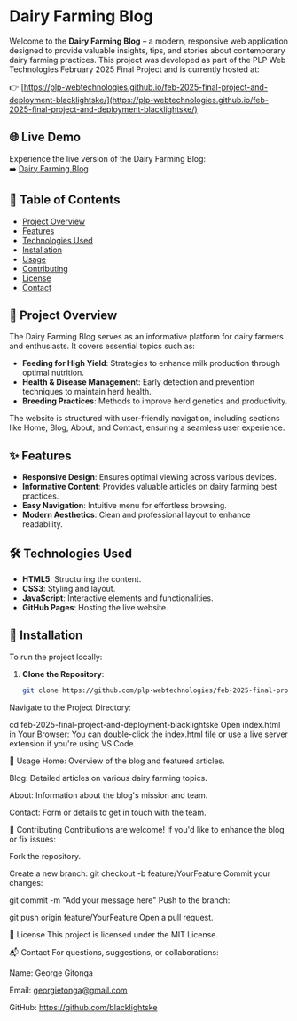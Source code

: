 # Dairy Farming Blog

Welcome to the **Dairy Farming Blog** – a modern, responsive web application designed to provide valuable insights, tips, and stories about contemporary dairy farming practices. This project was developed as part of the PLP Web Technologies February 2025 Final Project and is currently hosted at:

👉 [https://plp-webtechnologies.github.io/feb-2025-final-project-and-deployment-blacklightske/](https://plp-webtechnologies.github.io/feb-2025-final-project-and-deployment-blacklightske/)

## 🌐 Live Demo

Experience the live version of the Dairy Farming Blog:  
➡️ [Dairy Farming Blog](https://plp-webtechnologies.github.io/feb-2025-final-project-and-deployment-blacklightske/)

## 📝 Table of Contents

- [Project Overview](#project-overview)
- [Features](#features)
- [Technologies Used](#technologies-used)
- [Installation](#installation)
- [Usage](#usage)
- [Contributing](#contributing)
- [License](#license)
- [Contact](#contact)

## 📖 Project Overview

The Dairy Farming Blog serves as an informative platform for dairy farmers and enthusiasts. It covers essential topics such as:

- **Feeding for High Yield**: Strategies to enhance milk production through optimal nutrition.
- **Health & Disease Management**: Early detection and prevention techniques to maintain herd health.
- **Breeding Practices**: Methods to improve herd genetics and productivity.

The website is structured with user-friendly navigation, including sections like Home, Blog, About, and Contact, ensuring a seamless user experience.

## ✨ Features

- **Responsive Design**: Ensures optimal viewing across various devices.
- **Informative Content**: Provides valuable articles on dairy farming best practices.
- **Easy Navigation**: Intuitive menu for effortless browsing.
- **Modern Aesthetics**: Clean and professional layout to enhance readability.

## 🛠️ Technologies Used

- **HTML5**: Structuring the content.
- **CSS3**: Styling and layout.
- **JavaScript**: Interactive elements and functionalities.
- **GitHub Pages**: Hosting the live website.

## 🚀 Installation

To run the project locally:

1. **Clone the Repository**:
   ```bash
   git clone https://github.com/plp-webtechnologies/feb-2025-final-project-and-deployment-blacklightske.git
Navigate to the Project Directory:

cd feb-2025-final-project-and-deployment-blacklightske
Open index.html in Your Browser:
You can double-click the index.html file or use a live server extension if you're using VS Code.

📌 Usage
Home: Overview of the blog and featured articles.

Blog: Detailed articles on various dairy farming topics.

About: Information about the blog's mission and team.

Contact: Form or details to get in touch with the team.

🤝 Contributing
Contributions are welcome! If you'd like to enhance the blog or fix issues:

Fork the repository.

Create a new branch:
git checkout -b feature/YourFeature
Commit your changes:

git commit -m "Add your message here"
Push to the branch:


git push origin feature/YourFeature
Open a pull request.

📄 License
This project is licensed under the MIT License.

📬 Contact
For questions, suggestions, or collaborations:

Name: George Gitonga

Email: georgietonga@gmail.com

GitHub: https://github.com/blacklightske

   

